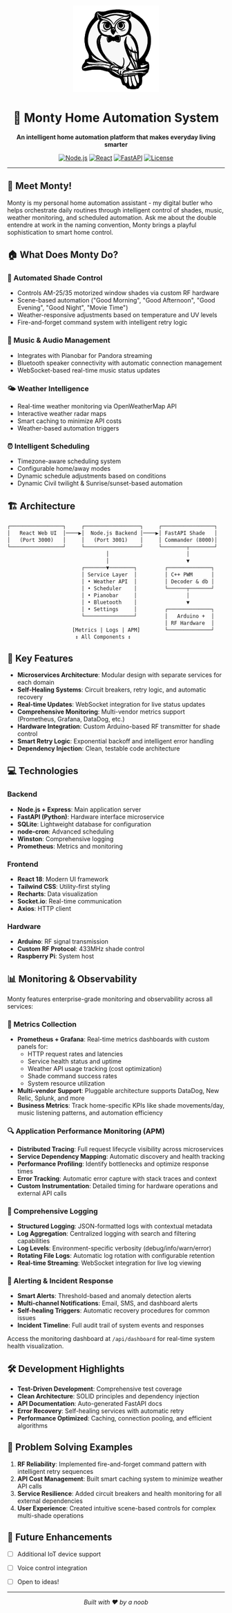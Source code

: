 <div align="center">
  <img src="monty.png" alt="Monty the Owl" width="200"/>
  
  # 🦉 Monty Home Automation System
  
  **An intelligent home automation platform that makes everyday living smarter**
  
  [![Node.js](https://img.shields.io/badge/Node.js-18.x-green.svg)](https://nodejs.org/)
  [![React](https://img.shields.io/badge/React-18.x-blue.svg)](https://reactjs.org/)
  [![FastAPI](https://img.shields.io/badge/FastAPI-0.100+-teal.svg)](https://fastapi.tiangolo.com/)
  [![License](https://img.shields.io/badge/License-MIT-yellow.svg)](LICENSE)
</div>

---

## 👋 Meet Monty!

Monty is my personal home automation assistant - my digital butler who helps orchestrate daily routines through intelligent control of shades, music, weather monitoring, and scheduled automation. Ask me about the double entendre at work in the naming convention, Monty brings a playful sophistication to smart home control.

## 🏠 What Does Monty Do?

### 🌅 Automated Shade Control
- Controls AM-25/35 motorized window shades via custom RF hardware
- Scene-based automation ("Good Morning", "Good Afternoon", "Good Evening", "Good Night", "Movie Time")
- Weather-responsive adjustments based on temperature and UV levels
- Fire-and-forget command system with intelligent retry logic

### 🎵 Music & Audio Management
- Integrates with Pianobar for Pandora streaming
- Bluetooth speaker connectivity with automatic connection management
- WebSocket-based real-time music status updates

### 🌤️ Weather Intelligence
- Real-time weather monitoring via OpenWeatherMap API
- Interactive weather radar maps
- Smart caching to minimize API costs
- Weather-based automation triggers

### ⏰ Intelligent Scheduling
- Timezone-aware scheduling system
- Configurable home/away modes
- Dynamic schedule adjustments based on conditions
- Dynamic Civil twilight & Sunrise/sunset-based automation

## 🏗️ Architecture

```
┌─────────────────┐     ┌──────────────────┐     ┌─────────────────┐
│   React Web UI  │────▶│  Node.js Backend │────▶│ FastAPI Shade   │
│   (Port 3000)   │     │   (Port 3001)    │     │ Commander (8000)│
└─────────────────┘     └──────────────────┘     └────────┬────────┘
                                │                         │
                                │                         ▼
                        ┌───────▼────────┐         ┌──────────────┐
                        │ Service Layer  │         │ C++ PWM      │
                        │ • Weather API  │         │ Decoder & db │
                        │ • Scheduler    │         └──────┬───────┘
                        │ • Pianobar     │                │
                        │ • Bluetooth    │                ▼
                        │ • Settings     │         ┌──────────────┐
                        └────────────────┘         │   Arduino +  │
                                                   │ RF Hardware  │
                     [Metrics | Logs | APM]        └──────────────┘
                      ↕️ All Components ↕️
```

## 🚀 Key Features

- **Microservices Architecture**: Modular design with separate services for each domain
- **Self-Healing Systems**: Circuit breakers, retry logic, and automatic recovery
- **Real-time Updates**: WebSocket integration for live status updates
- **Comprehensive Monitoring**: Multi-vendor metrics support (Prometheus, Grafana, DataDog, etc.)
- **Hardware Integration**: Custom Arduino-based RF transmitter for shade control
- **Smart Retry Logic**: Exponential backoff and intelligent error handling
- **Dependency Injection**: Clean, testable code architecture

## 💻 Technologies

### Backend
- **Node.js + Express**: Main application server
- **FastAPI (Python)**: Hardware interface microservice
- **SQLite**: Lightweight database for configuration
- **node-cron**: Advanced scheduling
- **Winston**: Comprehensive logging
- **Prometheus**: Metrics and monitoring

### Frontend
- **React 18**: Modern UI framework
- **Tailwind CSS**: Utility-first styling
- **Recharts**: Data visualization
- **Socket.io**: Real-time communication
- **Axios**: HTTP client

### Hardware
- **Arduino**: RF signal transmission
- **Custom RF Protocol**: 433MHz shade control
- **Raspberry Pi**: System host

## 📊 Monitoring & Observability

Monty features enterprise-grade monitoring and observability across all services:

### 🎯 Metrics Collection
- **Prometheus + Grafana**: Real-time metrics dashboards with custom panels for:
  - HTTP request rates and latencies
  - Service health status and uptime
  - Weather API usage tracking (cost optimization)
  - Shade command success rates
  - System resource utilization
- **Multi-vendor Support**: Pluggable architecture supports DataDog, New Relic, Splunk, and more
- **Business Metrics**: Track home-specific KPIs like shade movements/day, music listening patterns, and automation efficiency

### 🔍 Application Performance Monitoring (APM)
- **Distributed Tracing**: Full request lifecycle visibility across microservices
- **Service Dependency Mapping**: Automatic discovery and health tracking
- **Performance Profiling**: Identify bottlenecks and optimize response times
- **Error Tracking**: Automatic error capture with stack traces and context
- **Custom Instrumentation**: Detailed timing for hardware operations and external API calls

### 📝 Comprehensive Logging
- **Structured Logging**: JSON-formatted logs with contextual metadata
- **Log Aggregation**: Centralized logging with search and filtering capabilities
- **Log Levels**: Environment-specific verbosity (debug/info/warn/error)
- **Rotating File Logs**: Automatic log rotation with configurable retention
- **Real-time Streaming**: WebSocket integration for live log viewing

### 🚨 Alerting & Incident Response
- **Smart Alerts**: Threshold-based and anomaly detection alerts
- **Multi-channel Notifications**: Email, SMS, and dashboard alerts
- **Self-healing Triggers**: Automatic recovery procedures for common issues
- **Incident Timeline**: Full audit trail of system events and responses

Access the monitoring dashboard at `/api/dashboard` for real-time system health visualization.

## 🛠️ Development Highlights

- **Test-Driven Development**: Comprehensive test coverage
- **Clean Architecture**: SOLID principles and dependency injection
- **API Documentation**: Auto-generated FastAPI docs
- **Error Recovery**: Self-healing services with automatic retry
- **Performance Optimized**: Caching, connection pooling, and efficient algorithms

## 🎯 Problem Solving Examples

1. **RF Reliability**: Implemented fire-and-forget command pattern with intelligent retry sequences
2. **API Cost Management**: Built smart caching system to minimize weather API calls
3. **Service Resilience**: Added circuit breakers and health monitoring for all external dependencies
4. **User Experience**: Created intuitive scene-based controls for complex multi-shade operations

## 📝 Future Enhancements

- [ ] Additional IoT device support
- [ ] Voice control integration
- [ ] Open to ideas!


---

<div align="center">
  <p><i>Built with ❤️ by a noob</i></p>
</div>
